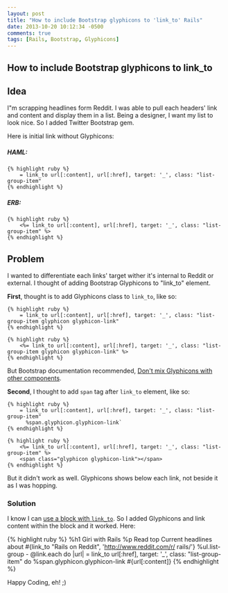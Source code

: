 ```yaml
---
layout: post
title: "How to include Bootstrap glyphicons to 'link_to' Rails"
date: 2013-10-20 10:12:34 -0500
comments: true
tags: [Rails, Bootstrap, Glyphicons]
---
```


## How to include Bootstrap glyphicons to link_to 

## Idea
I"m scrapping headlines form Reddit. I was able to pull each headers' link and content and display them in a list. Being a designer, I want my list to look nice. So I added Twitter Bootstrap gem. 

Here is initial link without Glyphicons:

##### HAML:
	{% highlight ruby %} 
		= link_to url[:content], url[:href], target: '_', class: "list-group-item"
	{% endhighlight %} 	
	
##### ERB:
	{% highlight ruby %} 
		<%= link_to url[:content], url[:href], target: '_', class: "list-group-item" %>
	{% endhighlight %} 

## Problem

I wanted to differentiate each links' target wither it's internal to Reddit or external. I thought of adding Bootstrap Glyphicons to "link_to" element.

**First**, thought is to add Glyphicons class to `link_to`, like so:

	{% highlight ruby %}
		= link_to url[:content], url[:href], target: '_', class: "list-group-item glyphicon glyphicon-link"
	{% endhighlight %}
	
	{% highlight ruby %}
		<%= link_to url[:content], url[:href], target: '_', class: "list-group-item glyphicon glyphicon-link" %>
	{% endhighlight %}	

But Bootstrap documentation recommended, [Don't mix Glyphicons with other components](http://getbootstrap.com/components/#glyphicons-how-to-use).

**Second**, I thought to add `span` tag after `link_to` element, like so:

	{% highlight ruby %}
		= link_to url[:content], url[:href], target: '_', class: "list-group-item"
	  	  %span.glyphicon.glyphicon-link`
	{% endhighlight %}
	
	{% highlight ruby %}
		<%= link_to url[:content], url[:href], target: '_', class: "list-group-item" %>
		<span class="glyphicon glyphicon-link"></span>
	{% endhighlight %}

But it didn't work as well. Glyphicons shows below each link, not beside it as I was hopping.
	
### Solution

I know I can [use a block with `link_to`](http://apidock.com/rails/ActionView/Helpers/UrlHelper/link_to). So I added Glyphicons and link content within the block and it worked. Here:

{% highlight ruby %}
	%h1 Giri with Rails
	%p
	  Read top Current headlines about #{link_to "Rails on Reddit", 'http://www.reddit.com/r/	rails/'}
	%ul.list-group
	  - @link.each do |url|
	    = link_to url[:href], target: '_', class: "list-group-item" do
	      %span.glyphicon.glyphicon-link
	      #{url[:content]}
{% endhighlight %}

Happy Coding, eh! ;)